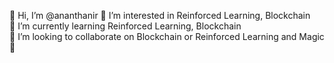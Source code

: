 👋 Hi, I’m @ananthanir
👀 I’m interested in Reinforced Learning, Blockchain    
🌱 I’m currently learning Reinforced Learning, Blockchain  
💞️ I’m looking to collaborate on Blockchain or Reinforced Learning and Magic🔮    

<!---
ananthanir/ananthanir is a ✨ special ✨ repository because its `README.md` (this file) appears on your GitHub profile.
You can click the Preview link to take a look at your changes.
--->
